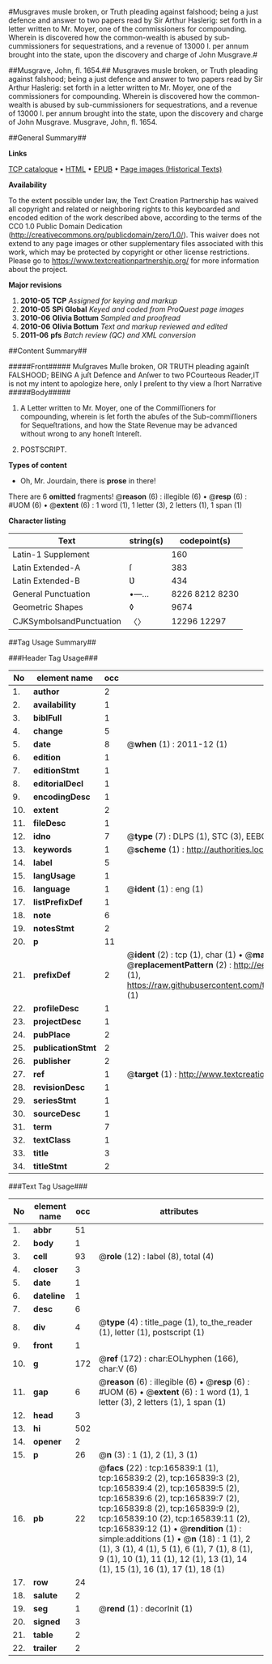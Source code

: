 #Musgraves musle broken, or Truth pleading against falshood; being a just defence and answer to two papers read by Sir Arthur Haslerig: set forth in a letter written to Mr. Moyer, one of the commissioners for compounding. Wherein is discovered how the common-wealth is abused by sub-cummissioners for sequestrations, and a revenue of 13000 l. per annum brought into the state, upon the discovery and charge of John Musgrave.#

##Musgrave, John, fl. 1654.##
Musgraves musle broken, or Truth pleading against falshood; being a just defence and answer to two papers read by Sir Arthur Haslerig: set forth in a letter written to Mr. Moyer, one of the commissioners for compounding. Wherein is discovered how the common-wealth is abused by sub-cummissioners for sequestrations, and a revenue of 13000 l. per annum brought into the state, upon the discovery and charge of John Musgrave.
Musgrave, John, fl. 1654.

##General Summary##

**Links**

[TCP catalogue](http://www.ota.ox.ac.uk/tcp/)  • 
[HTML](http://tei.it.ox.ac.uk/tcp/Texts-HTML/free/A89/A89427.html)  • 
[EPUB](http://tei.it.ox.ac.uk/tcp/Texts-EPUB/free/A89/A89427.epub) • 
[Page images (Historical Texts)](https://historicaltexts.jisc.ac.uk/eebo-99865695e)

**Availability**

To the extent possible under law, the Text Creation Partnership has waived all copyright and related or neighboring rights to this keyboarded and encoded edition of the work described above, according to the terms of the CC0 1.0 Public Domain Dedication (http://creativecommons.org/publicdomain/zero/1.0/). This waiver does not extend to any page images or other supplementary files associated with this work, which may be protected by copyright or other license restrictions. Please go to https://www.textcreationpartnership.org/ for more information about the project.

**Major revisions**

1. __2010-05__ __TCP__ *Assigned for keying and markup*
1. __2010-05__ __SPi Global__ *Keyed and coded from ProQuest page images*
1. __2010-06__ __Olivia Bottum__ *Sampled and proofread*
1. __2010-06__ __Olivia Bottum__ *Text and markup reviewed and edited*
1. __2011-06__ __pfs__ *Batch review (QC) and XML conversion*

##Content Summary##

#####Front#####
Muſgraves Muſle broken, OR TRUTH pleading againſt FALSHOOD; BEING A juſt Defence and Anſwer to two PCourteous Reader,IT is not my intent to apologize here, only I preſent to thy view a ſhort Narrative
#####Body#####

1. A Letter written to Mr. Moyer, one of the Commiſſioners for compounding, wherein is ſet forth the abuſes of the Sub-commiſſioners for Sequeſtrations, and how the State Revenue may be advanced without wrong to any honeſt Intereſt.

1. POSTSCRIPT.

**Types of content**

  * Oh, Mr. Jourdain, there is **prose** in there!

There are 6 **omitted** fragments! 
 @__reason__ (6) : illegible (6)  •  @__resp__ (6) : #UOM (6)  •  @__extent__ (6) : 1 word (1), 1 letter (3), 2 letters (1), 1 span (1)

**Character listing**


|Text|string(s)|codepoint(s)|
|---|---|---|
|Latin-1 Supplement| |160|
|Latin Extended-A|ſ|383|
|Latin Extended-B|Ʋ|434|
|General Punctuation|•—…|8226 8212 8230|
|Geometric Shapes|◊|9674|
|CJKSymbolsandPunctuation|〈〉|12296 12297|

##Tag Usage Summary##

###Header Tag Usage###

|No|element name|occ|attributes|
|---|---|---|---|
|1.|__author__|2||
|2.|__availability__|1||
|3.|__biblFull__|1||
|4.|__change__|5||
|5.|__date__|8| @__when__ (1) : 2011-12 (1)|
|6.|__edition__|1||
|7.|__editionStmt__|1||
|8.|__editorialDecl__|1||
|9.|__encodingDesc__|1||
|10.|__extent__|2||
|11.|__fileDesc__|1||
|12.|__idno__|7| @__type__ (7) : DLPS (1), STC (3), EEBO-CITATION (1), PROQUEST (1), VID (1)|
|13.|__keywords__|1| @__scheme__ (1) : http://authorities.loc.gov/ (1)|
|14.|__label__|5||
|15.|__langUsage__|1||
|16.|__language__|1| @__ident__ (1) : eng (1)|
|17.|__listPrefixDef__|1||
|18.|__note__|6||
|19.|__notesStmt__|2||
|20.|__p__|11||
|21.|__prefixDef__|2| @__ident__ (2) : tcp (1), char (1)  •  @__matchPattern__ (2) : ([0-9\-]+):([0-9IVX]+) (1), (.+) (1)  •  @__replacementPattern__ (2) : http://eebo.chadwyck.com/downloadtiff?vid=$1&page=$2 (1), https://raw.githubusercontent.com/textcreationpartnership/Texts/master/tcpchars.xml#$1 (1)|
|22.|__profileDesc__|1||
|23.|__projectDesc__|1||
|24.|__pubPlace__|2||
|25.|__publicationStmt__|2||
|26.|__publisher__|2||
|27.|__ref__|1| @__target__ (1) : http://www.textcreationpartnership.org/docs/. (1)|
|28.|__revisionDesc__|1||
|29.|__seriesStmt__|1||
|30.|__sourceDesc__|1||
|31.|__term__|7||
|32.|__textClass__|1||
|33.|__title__|3||
|34.|__titleStmt__|2||


###Text Tag Usage###

|No|element name|occ|attributes|
|---|---|---|---|
|1.|__abbr__|51||
|2.|__body__|1||
|3.|__cell__|93| @__role__ (12) : label (8), total (4)|
|4.|__closer__|3||
|5.|__date__|1||
|6.|__dateline__|1||
|7.|__desc__|6||
|8.|__div__|4| @__type__ (4) : title_page (1), to_the_reader (1), letter (1), postscript (1)|
|9.|__front__|1||
|10.|__g__|172| @__ref__ (172) : char:EOLhyphen (166), char:V (6)|
|11.|__gap__|6| @__reason__ (6) : illegible (6)  •  @__resp__ (6) : #UOM (6)  •  @__extent__ (6) : 1 word (1), 1 letter (3), 2 letters (1), 1 span (1)|
|12.|__head__|3||
|13.|__hi__|502||
|14.|__opener__|2||
|15.|__p__|26| @__n__ (3) : 1 (1), 2 (1), 3 (1)|
|16.|__pb__|22| @__facs__ (22) : tcp:165839:1 (1), tcp:165839:2 (2), tcp:165839:3 (2), tcp:165839:4 (2), tcp:165839:5 (2), tcp:165839:6 (2), tcp:165839:7 (2), tcp:165839:8 (2), tcp:165839:9 (2), tcp:165839:10 (2), tcp:165839:11 (2), tcp:165839:12 (1)  •  @__rendition__ (1) : simple:additions (1)  •  @__n__ (18) : 1 (1), 2 (1), 3 (1), 4 (1), 5 (1), 6 (1), 7 (1), 8 (1), 9 (1), 10 (1), 11 (1), 12 (1), 13 (1), 14 (1), 15 (1), 16 (1), 17 (1), 18 (1)|
|17.|__row__|24||
|18.|__salute__|2||
|19.|__seg__|1| @__rend__ (1) : decorInit (1)|
|20.|__signed__|3||
|21.|__table__|2||
|22.|__trailer__|2||
